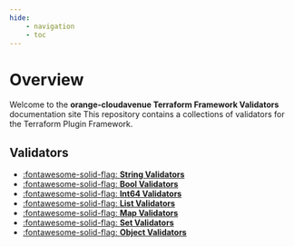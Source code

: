 ```yaml
---
hide:
    - navigation
    - toc
---
```

# Overview

Welcome to the **orange-cloudavenue Terraform Framework Validators** documentation site
This repository contains a collections of validators for the Terraform Plugin Framework.

## Validators

<div class="grid cards" markdown>

- [:fontawesome-solid-flag: **String Validators**](stringvalidator/index.md)
- [:fontawesome-solid-flag: **Bool Validators**](boolvalidator/index.md)
- [:fontawesome-solid-flag: **Int64 Validators**](int64validator/index.md)
- [:fontawesome-solid-flag: **List Validators**](ListValidator/index.md)
- [:fontawesome-solid-flag: **Map Validators**](mapvalidator/index.md)
- [:fontawesome-solid-flag: **Set Validators**](setvalidator/index.md)
- [:fontawesome-solid-flag: **Object Validators**](objectvalidator/index.md)

</div>
